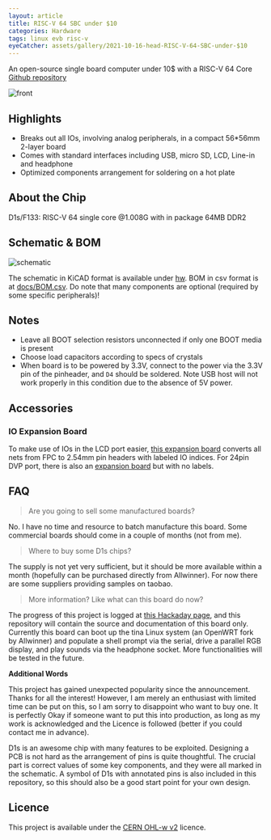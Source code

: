 ```yaml
---
layout: article
title: RISC-V 64 SBC under $10
categories: Hardware
tags: linux evb risc-v
eyeCatcher: assets/gallery/2021-10-16-head-RISC-V-64-SBC-under-$10
---
```


An open-source single board computer under 10$ with a RISC-V 64 Core 
[Github repository](https://github.com/SdtElectronics/Xassette-Asterisk)

![front](https://github.com/SdtElectronics/Xassette-Asterisk/raw/master/img/front.jpg)

## Highlights
* Breaks out all IOs, involving analog peripherals, in a compact 56*56mm 2-layer board
* Comes with standard interfaces including USB, micro SD, LCD, Line-in and headphone
* Optimized components arrangement for soldering on a hot plate

## About the Chip
D1s/F133: RISC-V 64 single core @1.008G with in package 64MB DDR2

## Schematic & BOM
![schematic](https://github.com/SdtElectronics/Xassette-Asterisk/raw/master/img/schematic.png)

The schematic in KiCAD format is available under [hw](https://github.com/SdtElectronics/Xassette-Asterisk/blob/master/hw). BOM in csv format is at [docs/BOM.csv](https://github.com/SdtElectronics/Xassette-Asterisk/blob/master/docs/BOM.csv). Do note that many components are optional (required by some specific peripherals)!

## Notes
* Leave all BOOT selection resistors unconnected if only one BOOT media is present
* Choose load capacitors according to specs of crystals
* When board is to be powered by 3.3V, connect to the power via the 3.3V pin of the pinheader, and `D4` should be soldered. Note USB host will not work properly in this condition due to the absence of 5V power.

## Accessories
### IO Expansion Board
To make use of IOs in the LCD port easier, [this expansion board](https://github.com/SdtElectronics/Xassette-Asterisk/blob/master/hw/auxiliary/Brk40p) converts all nets from FPC to 2.54mm pin headers with labeled IO indices. For 24pin DVP port, there is also an [expansion board](https://github.com/SdtElectronics/Biscuits/tree/master/24P_FPC_FFC_Breakout) but with no labels.

## FAQ
> Are you going to sell some manufactured boards?

No. I have no time and resource to batch manufacture this board. Some commercial boards should come in a couple of months (not from me).

> Where to buy some D1s chips?

The supply is not yet very sufficient, but it should be more available within a month (hopefully can be purchased directly from Allwinner). For now there are some suppliers providing samples on taobao.

> More information? Like what can this board do now?

The progress of this project is logged at [this Hackaday page](https://hackaday.io/project/182389-the-cheapest-risc-v-64-computer-by-now), and this repository will contain the source and documentation of this board only. Currently this board can boot up the tina Linux system (an OpenWRT fork by Allwinner) and populate a shell prompt via the serial, drive a parallel RGB display, and play sounds via the headphone socket. More functionalities will be tested in the future.

**Additional Words**

This project has gained unexpected popularity since the announcement. Thanks for all the interest! However, I am merely an enthusiast with limited time can be put on this, so I am sorry to disappoint who want to buy one. It is perfectly Okay if someone want to put this into production, as long as my work is acknowledged and the Licence is followed (better if you could contact me in advance). 

D1s is an awesome chip with many features to be exploited. Designing a PCB is not hard as the arrangement of pins is quite thoughtful. The crucial part is correct values of some key components, and they were all marked in the schematic. A symbol of D1s with annotated pins is also included in this repository, so this should also be a good start point for your own design.


## Licence
This project is available under the [CERN OHL-w v2](https://ohwr.org/project/cernohl/wikis/Documents/CERN-OHL-version-2) licence. 